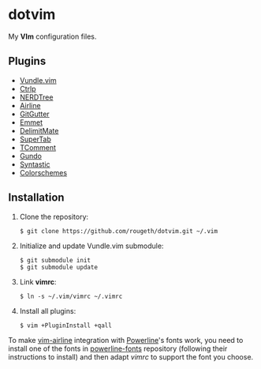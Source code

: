 # dotvim

My **VIm** configuration files.

## Plugins

* [Vundle.vim](https://github.com/gmarik/Vundle.vim)
* [Ctrlp](https://github.com/kien/ctrlp.vim)
* [NERDTree](https://github.com/scrooloose/nerdtree)
* [Airline](https://github.com/bling/vim-airline)
* [GitGutter](https://github.com/irblade/vim-gitgutter)
* [Emmet](https://github.com/mattn/emmet-vim)
* [DelimitMate](https://github.com/Raimondi/delimitMate)
* [SuperTab](https://github.com/ervandew/supertab)
* [TComment](https://github.com/tomtom/tcomment_vim)
* [Gundo](https://github.com/sjl/gundo.vim)
* [Syntastic](https://github.com/scrooloose/syntastic)
* [Colorschemes](https://github.com/flazz/vim-colorschemes)


## Installation

1. Clone the repository:

	`$ git clone https://github.com/rougeth/dotvim.git ~/.vim`

2. Initialize and update Vundle.vim submodule:

	```
	$ git submodule init
	$ git submodule update
	```
	
3. Link **vimrc**: 

	`$ ln -s ~/.vim/vimrc ~/.vimrc`

4. Install all plugins:

	`$ vim +PluginInstall +qall`
	

To make [vim-airline](https://github.com/bling/vim-airline/) integration with [Powerline](https://github.com/Lokaltog/powerline)'s fonts work, you need to install one of the fonts in [powerline-fonts](https://github.com/Lokaltog/powerline-fonts) repository (following their instructions to install) and then adapt *vimrc* to support the font you choose.
